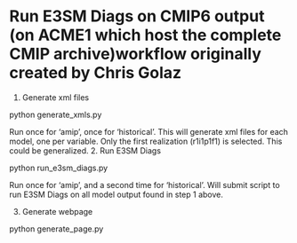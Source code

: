 # Run E3SM Diags on CMIP6 output (on ACME1 which host the complete CMIP archive)workflow originally created by Chris Golaz

1. Generate xml files

python generate_xmls.py

Run once for ‘amip’, once for ‘historical’. This will generate xml files for each model, one per variable. Only the first realization (r1i1p1f1) is selected. This could be generalized. 
2. Run E3SM Diags

python run_e3sm_diags.py

Run once for ‘amip’, and a second time for ‘historical’. Will submit script to run E3SM Diags on all model output found in step 1 above.

3. Generate webpage

python generate_page.py

